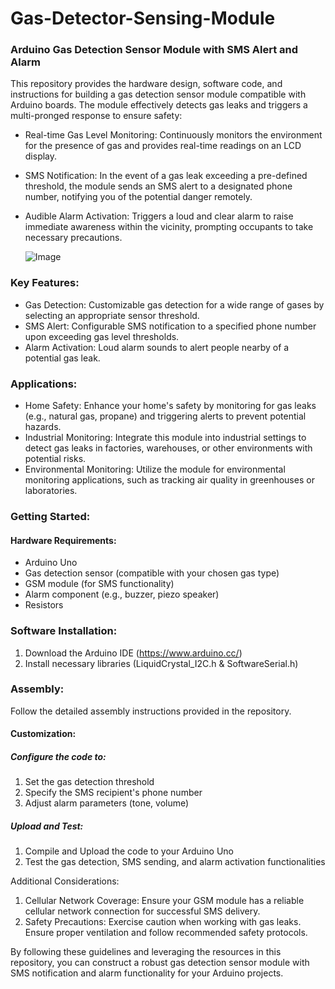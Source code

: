 # Gas-Detector-Sensing-Module
### Arduino Gas Detection Sensor Module with SMS Alert and Alarm

This repository provides the hardware design, software code, and instructions for building a gas detection sensor module compatible with Arduino boards. The module effectively detects gas leaks and triggers a multi-pronged response to ensure safety:

- Real-time Gas Level Monitoring: Continuously monitors the environment for the presence of gas and provides real-time readings on an LCD display.
- SMS Notification: In the event of a gas leak exceeding a pre-defined threshold, the module sends an SMS alert to a designated phone number, notifying you of the potential danger remotely.
- Audible Alarm Activation: Triggers a loud and clear alarm to raise immediate awareness within the vicinity, prompting occupants to take necessary precautions.

  ![Image](/images/gas_detecor_bb.png)

### Key Features:

- Gas Detection: Customizable gas detection for a wide range of gases by selecting an appropriate sensor threshold.
- SMS Alert: Configurable SMS notification to a specified phone number upon exceeding gas level thresholds.
- Alarm Activation: Loud alarm sounds to alert people nearby of a potential gas leak.

### Applications:

- Home Safety: Enhance your home's safety by monitoring for gas leaks (e.g., natural gas, propane) and triggering alerts to prevent potential hazards.
- Industrial Monitoring: Integrate this module into industrial settings to detect gas leaks in factories, warehouses, or other environments with potential risks.
- Environmental Monitoring: Utilize the module for environmental monitoring applications, such as tracking air quality in greenhouses or laboratories.

### Getting Started:

#### Hardware Requirements:
- Arduino Uno
- Gas detection sensor (compatible with your chosen gas type)
- GSM module (for SMS functionality)
- Alarm component (e.g., buzzer, piezo speaker)
- Resistors
  
### Software Installation:
1. Download the Arduino IDE (https://www.arduino.cc/)
2. Install necessary libraries (LiquidCrystal_I2C.h & SoftwareSerial.h)

### Assembly:
Follow the detailed assembly instructions provided in the repository.

#### Customization:
##### Configure the code to:
1. Set the gas detection threshold
2. Specify the SMS recipient's phone number
3. Adjust alarm parameters (tone, volume)


##### Upload and Test:
1. Compile and Upload the code to your Arduino Uno
2. Test the gas detection, SMS sending, and alarm activation functionalities


Additional Considerations:

1. Cellular Network Coverage: Ensure your GSM module has a reliable cellular network connection for successful SMS delivery.
2. Safety Precautions: Exercise caution when working with gas leaks. Ensure proper ventilation and follow recommended safety protocols.

By following these guidelines and leveraging the resources in this repository, you can construct a robust gas detection sensor module with SMS notification and alarm functionality for your Arduino projects.
